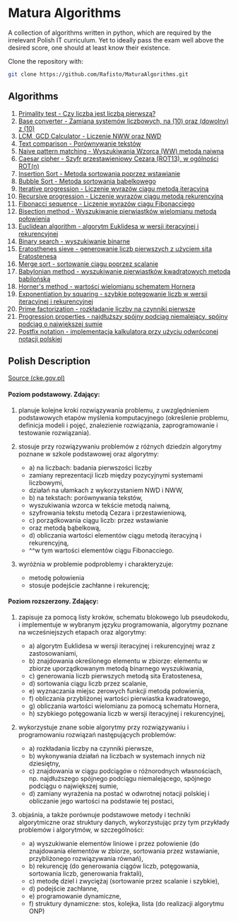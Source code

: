 # Matura Algorithms

A collection of algorithms written in python,
which are required by the irrelevant Polish IT curriculum.
Yet to ideally pass the exam well above the desired score,
one should at least know their existence.

Clone the repository with:

```bash
git clone https://github.com/Rafisto/MaturaAlgorithms.git
```

## Algorithms

1. [Primality test - Czy liczba jest liczbą pierwszą?](python/checkPrime.py)
2. [Base converter - Zamiana systemów liczbowych, na (10) oraz (dowolny) z (10)](python/convertSystems.py)
3. [LCM, GCD Calculator - Liczenie NWW oraz NWD](python/GCDLCM.py)
4. [Text comparison - Porównywanie tekstów](python/compareText.py)
5. [Naive pattern matching - Wyszukiwania Wzorca (WW) metodą naiwną](python/naivePatternSearching.py)
6. [Caesar cipher - Szyfr przestawieniowy Cezara (ROT13), w ogólności ROT(n)](python/rotEnc.py)
7. [Insertion Sort - Metoda sortowania poprzez wstawianie](python/instertionSort.py)
8. [Bubble Sort - Metoda sortowania bąbelkowego](python/bubbleSort.py)
9. [Iterative progression - Liczenie wyrazów ciągu metodą iteracyjną](python/iterativeProgression.py)
10. [Recursive progression - Liczenie wyrazów ciągu metodą rekurencyjną](python/recursiveProgression.py)
11. [Fibonacci sequence - Liczenie wyrazów ciągu Fibonacciego](python/fibonacci.py)
12. [Bisection method - Wyszukiwanie pierwiastków wielomianu metodą połowienia](python/bisection.py)
13. [Euclidean algorithm - algorytm Euklidesa w wersji iteracyjnej i rekurencyjnej](python/euclideanAlgorithm.py)
14. [Binary search - wyszukiwanie binarne](python/binarySearch.py)
15. [Eratosthenes sieve - generowanie liczb pierwszych z użyciem sita Eratostenesa](python/eratosthenesSieve.py)
16. [Merge sort - sortowanie ciągu poprzez scalanie](python/mergeSort.py)
17. [Babylonian method - wyszukiwanie pierwiastków kwadratowych metodą babilońską](python/babylonianMethod.py)
18. [Horner's method - wartości wielomianu schematem Hornera](python/hornerPolynomialEvaluation.py)
19. [Exponentiation by squaring - szybkie potęgowanie liczb w wersji iteracyjnej i rekurencyjnej](python/squaringExponentiation.py)
20. [Prime factorization - rozkładanie liczby na czynniki pierwsze](python/primeFactorization.py)
21. [Progression properties - najdłuższy spójny podciąg niemalejący, spójny podciąg o największej sumie](python/longestNonDecreasing.py) 
22. [Postfix notation - implementacja kalkulatora przy użyciu odwróconej notacji polskiej](python/postfixNotation.py)

## Polish Description

[Source (cke.gov.pl)](https://cke.gov.pl/images/_EGZAMIN_MATURALNY_OD_2023/Informatory/2023/Aneks_2023_2024_informatyka_EM_F23.pdf)
<br/>

#### Poziom podstawowy. Zdający:

1) planuje kolejne kroki rozwiązywania problemu, z uwzględnieniem podstawowych
   etapów myślenia komputacyjnego (określenie problemu, definicja modeli i pojęć,
   znalezienie rozwiązania, zaprogramowanie i testowanie rozwiązania).
2) stosuje przy rozwiązywaniu problemów z różnych dziedzin algorytmy poznane
   w szkole podstawowej oraz algorytmy:
    - a) na liczbach: badania pierwszości liczby
    - zamiany reprezentacji liczb między pozycyjnymi systemami liczbowymi,
    - działań na ułamkach z wykorzystaniem NWD i NWW,
    - b) na tekstach: porównywania tekstów,
    - wyszukiwania wzorca w tekście metodą naiwną,
    - szyfrowania tekstu metodą Cezara i przestawieniową,
    - c) porządkowania ciągu liczb: przez wstawianie
    - oraz metodą bąbelkową,
    - d) obliczania wartości elementów ciągu metodą iteracyjną i rekurencyjną,
    - ^^w tym wartości elementów ciągu Fibonacciego.

3) wyróżnia w problemie podproblemy i charakteryzuje:
    - metodę połowienia
    - stosuje podejście zachłanne i rekurencję;

#### Poziom rozszerzony. Zdający:

1) zapisuje za pomocą listy kroków, schematu blokowego lub pseudokodu,
   i implementuje w wybranym języku programowania, algorytmy poznane na
   wcześniejszych etapach oraz algorytmy:
    - a) algorytm Euklidesa w wersji iteracyjnej i rekurencyjnej wraz
      z zastosowaniami,
    - b) znajdowania określonego elementu w zbiorze: elementu w zbiorze
      uporządkowanym metodą binarnego wyszukiwania,
    - c) generowania liczb pierwszych metodą sita Eratostenesa,
    - d) sortowania ciągu liczb przez scalanie,
    - e) wyznaczania miejsc zerowych funkcji metodą połowienia,
    - f) obliczania przybliżonej wartości pierwiastka kwadratowego,
    - g) obliczania wartości wielomianu za pomocą schematu Hornera,
    - h) szybkiego potęgowania liczb w wersji iteracyjnej i rekurencyjnej,

2) wykorzystuje znane sobie algorytmy przy rozwiązywaniu i programowaniu
   rozwiązań następujących problemów:

    - a) rozkładania liczby na czynniki pierwsze,
    - b) wykonywania działań na liczbach w systemach innych niż dziesiętny,
    - c) znajdowania w ciągu podciągów o różnorodnych własnościach, np.
      najdłuższego spójnego podciągu niemalejącego, spójnego podciągu o największej sumie,
    - d) zamiany wyrażenia na postać w odwrotnej notacji polskiej i obliczanie jego
      wartości na podstawie tej postaci,

3) objaśnia, a także porównuje podstawowe metody i techniki algorytmiczne oraz
   struktury danych, wykorzystując przy tym przykłady problemów i algorytmów,
   w szczególności:
    - a) wyszukiwanie elementów liniowe i przez połowienie (do znajdowania
      elementów w zbiorze, sortowania przez wstawianie, przybliżonego
      rozwiązywania równań),
    - b) rekurencję (do generowania ciągów liczb, potęgowania, sortowania liczb,
      generowania fraktali),
    - c) metodę dziel i zwyciężaj (sortowanie przez scalanie i szybkie),
    - d) podejście zachłanne,
    - e) programowanie dynamiczne,
    - f) struktury dynamiczne: stos, kolejka, lista (do realizacji algorytmu ONP)

